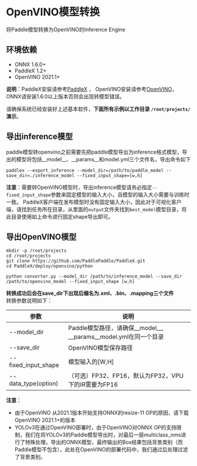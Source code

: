 # OpenVINO模型转换
将Paddle模型转换为OpenVINO的Inference Engine  

## 环境依赖

* ONNX 1.6.0+
* PaddleX 1.2+
* OpenVINO 2021.1+

**说明**：PaddleX安装请参考[PaddleX](https://paddlex.readthedocs.io/zh_CN/develop/install.html) ， OpenVINO安装请参考[OpenVINO](https://docs.openvinotoolkit.org/latest/index.html)，ONNX请安装1.6.0以上版本否则会出现转模型错误。

请确保系统已经安装好上述基本软件，**下面所有示例以工作目录 `/root/projects/`演示**。

## 导出inference模型
paddle模型转openvino之前需要先把paddle模型导出为inference格式模型，导出的模型将包括__model__、__params__和model.yml三个文件名，导出命令如下
```
paddlex --export_inference --model_dir=/path/to/paddle_model --save_dir=./inference_model --fixed_input_shape=[w,h]
```

**注意**：需要转OpenVINO模型时，导出inference模型请务必指定`--fixed_input_shape`参数来固定模型的输入大小，且模型的输入大小需要与训练时一致。 PaddleX客户端在发布模型时没有固定输入大小，因此对于可视化客户端，请找到任务所在目录，从里面的`output`文件夹找到`best_model`模型目录，将此目录使用如上命令进行固定shape导出即可。

## 导出OpenVINO模型

```
mkdir -p /root/projects
cd /root/projects
git clone https://github.com/PaddlePaddle/PaddleX.git
cd PaddleX/deploy/openvino/python

python converter.py --model_dir /path/to/inference_model --save_dir /path/to/openvino_model --fixed_input_shape [w,h]
```
**转换成功后会在save_dir下出现后缀名为.xml、.bin、.mapping三个文件**  
转换参数说明如下：

|  参数   | 说明  |
|  ----  | ----  |
| --model_dir  | Paddle模型路径，请确保__model__, \_\_params__model.yml在同一个目录|
| --save_dir  | OpenVINO模型保存路径 |
| --fixed_input_shape  | 模型输入的[W,H] |
| --data_type(option)  | （可选）FP32、FP16，默认为FP32，VPU下的IR需要为FP16 |  

**注意**：
- 由于OpenVINO 从2021.1版本开始支持ONNX的resize-11 OP的原因，请下载OpenVINO 2021.1+的版本
- YOLOv3在通过OpenVINO部署时，由于OpenVINO对ONNX OP的支持限制，我们在将YOLOv3的Paddle模型导出时，对最后一层multiclass_nms进行了特殊处理，导出的ONNX模型，最终输出的Box结果包括背景类别（而Paddle模型不包含），此处在OpenVINO的部署代码中，我们通过后处理过滤了背景类别。
